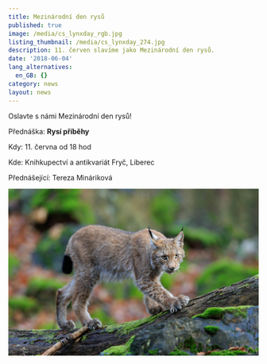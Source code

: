 ```yaml
---
title: Mezinárodní den rysů
published: true
image: /media/cs_lynxday_rgb.jpg
listing_thumbnail: /media/cs_lynxday_274.jpg
description: 11. červen slavíme jako Mezinárodní den rysů.
date: '2018-06-04'
lang_alternatives:
  en_GB: {}
category: news
layout: news
---
```

Oslavte s námi Mezinárodní den rysů! 

Přednáška: **Rysí příběhy**

Kdy: 11. června od 18 hod

Kde: Knihkupectví a antikvariát Fryč, Liberec

Přednášející: Tereza Mináriková

![](/media/rys_ondrej-prosicky_610.jpg)
